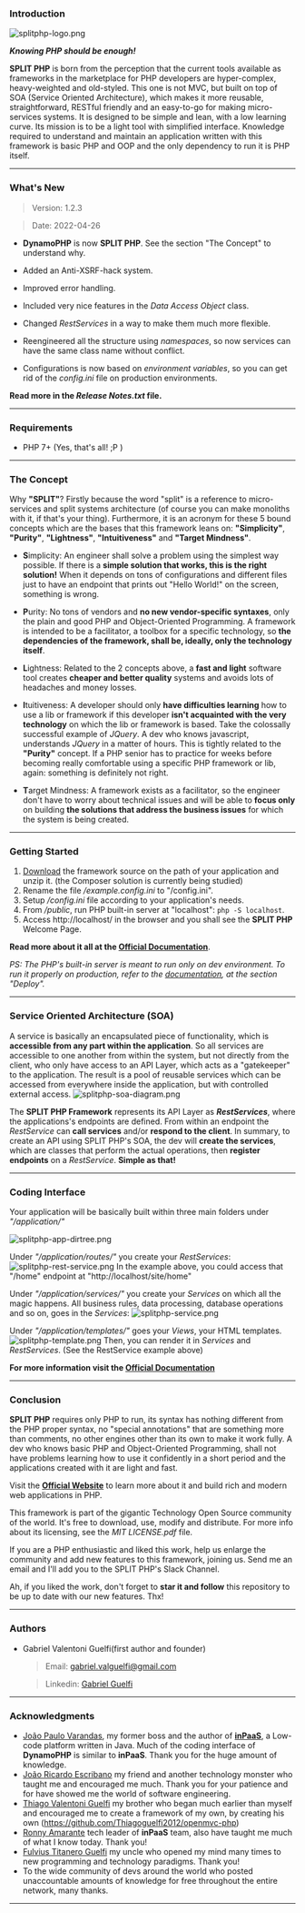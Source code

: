 ### Introduction ###
![splitphp-logo.png](https://split-php-framework.s3.sa-east-1.amazonaws.com/SPLIT_PHP-logo-full.png)

***Knowing PHP should be enough!***

**SPLIT PHP** is born from the perception that the current tools available as frameworks in the marketplace for PHP developers are hyper-complex, heavy-weighted and old-styled. This one is not MVC, but built on top of SOA (Service Oriented Architecture), which makes it more reusable, straightforward, RESTful friendly and an easy-to-go for making micro-services systems. It is designed to be simple and lean, with a low learning curve. Its mission is to be a light tool with simplified interface. Knowledge required to understand and maintain an application written with this framework is basic PHP and OOP and the only dependency to run it is PHP itself.

---

### What's New ###

> Version: 1.2.3

> Date: 2022-04-26

* **DynamoPHP** is now **SPLIT PHP**. See the section "The Concept" to understand why.

* Added an Anti-XSRF-hack system.

* Improved error handling.

* Included very nice features in the *Data Access Object* class.

* Changed *RestServices* in a way to make them much more flexible.

* Reengineered all the structure using *namespaces*, so now services can have the same class name without conflict.

* Configurations is now based on *environment variables*, so you can get rid of the *config.ini* file on production environments.

**Read more in the *Release Notes.txt* file.**

---

### Requirements ###
* PHP 7+ (Yes, that's all! ;P )

---

### The Concept ###
Why **"SPLIT"**? Firstly because the word "split" is a reference to micro-services and split systems architecture (of course you can make monoliths with it, if that's your thing). Furthermore, it is an acronym for these 5 bound concepts which are the bases that this framework leans on: **"Simplicity"**, **"Purity"**, **"Lightness"**, **"Intuitiveness"** and **"Target Mindness"**.

* **S**implicity: An engineer shall solve a problem using the simplest way possible. If there is a **simple solution that works, this is the right solution!** When it depends on tons of configurations and different files just to have an endpoint that prints out "Hello World!" on the screen, something is wrong.

* **P**urity: No tons of vendors and **no new vendor-specific syntaxes**, only the plain and good PHP and Object-Oriented Programming. A framework is intended to be a facilitator, a toolbox for a specific technology, so **the dependencies of the framework, shall be, ideally, only the technology itself**.

* **L**ightness: Related to the 2 concepts above, a **fast and light** software tool creates **cheaper and better quality** systems and avoids lots of headaches and money losses.

* **I**tuitiveness: A developer should only **have difficulties learning** how to use a lib or framework if this developer **isn't acquainted with the very technology** on which the lib or framework is based. Take the colossally successful example of *JQuery*. A dev who knows javascript, understands *JQuery* in a matter of hours. This is tightly related to the **"Purity"** concept. If a PHP senior has to practice for weeks before becoming really comfortable using a specific PHP framework or lib, again: something is definitely not right.

* **T**arget Mindness: A framework exists as a facilitator, so the engineer don't have to worry about technical issues and will be able to **focus only** on building **the solutions that address the business issues** for which the system is being created.

---

### Getting Started ###
1. [Download](https://github.com/gabriel-guelfi/DynamoPHP/archive/refs/tags/v1.2.zip) the framework source on the path of your application and unzip it. (the Composer solution is currently being studied)
2. Rename the file */example.config.ini* to "/config.ini".
3. Setup */config.ini* file according to your application's needs.
4. From */public*, run PHP built-in server at "localhost": `php -S localhost`.
5. Access http://localhost/ in the browser and you shall see the **SPLIT PHP** Welcome Page.

**Read more about it all at the [Official Documentation](http://splitphp.org/docs#getstarted)**.

*PS: The PHP's built-in server is meant to run only on dev environment. To run it properly on production, refer to the [documentation](http://splitphp.org/docs#deploy), at the section "Deploy".*

---

### Service Oriented Architecture (SOA) ###
A service is basically an encapsulated piece of functionality, which is **accessible from any part within the application**. So all services are accessible to one another from within the system, but not directly from the client, who only have access to an API Layer, which acts as a "gatekeeper" to the application. The result is a pool of reusable services which can be accessed from everywhere inside the application, but with controlled external access.
![splitphp-soa-diagram.png](https://split-php-framework.s3.sa-east-1.amazonaws.com/introduction-soa-1.png)

The **SPLIT PHP Framework** represents its API Layer as ***RestServices***, where the applications's endpoints are defined. From within an endpoint the *RestService* can **call services** and/or **respond to the client**. In summary, to create an API using SPLIT PHP's SOA, the dev will **create the services**, which are classes that perform the actual operations, then **register endpoints** on a *RestService*. **Simple as that!**

---

### Coding Interface ###
Your application will be basically built within three main folders under *"/application/"*

![splitphp-app-dirtree.png](https://split-php-framework.s3.sa-east-1.amazonaws.com/splitphp-application-dirtree.png)

Under *"/application/routes/"* you create your *RestServices*:
![splitphp-rest-service.png](https://splitphp-resources.s3.sa-east-1.amazonaws.com/img-docs/dynamo-restservice-example.png)
In the example above, you could access that "/home" endpoint at "http://localhost/site/home"

Under *"/application/services/"* you create your *Services* on which all the magic happens. All business rules, data processing, database operations and so on, goes in the *Services*:
![splitphp-service.png](https://splitphp-resources.s3.sa-east-1.amazonaws.com/img-docs/dynamo-service-example.png)

Under *"/application/templates/"* goes your *Views*, your HTML templates.
![splitphp-template.png](https://splitphp-resources.s3.sa-east-1.amazonaws.com/img-docs/dynamo-template-example.png)
Then, you can render it in *Services* and *RestServices*. (See the RestService example above)

**For more information visit the [Official Documentation](http://splitphp.org/docs)**

---

### Conclusion ###
**SPLIT PHP** requires only PHP to run, its syntax has nothing different from the PHP proper syntax, no "special annotations" that are something more than comments, no other engines other than its own to make it work fully. A dev who knows basic PHP and Object-Oriented Programming, shall not have problems learning how to use it confidently in a short period and the applications created with it are light and fast.

Visit the **[Official Website](http://splitphp.org)** to learn more about it and build rich and modern web applications in PHP.

This framework is part of the gigantic Technology Open Source community of the world. It's free to download, use, modify and distribute. For more info about its licensing, see the *MIT LICENSE.pdf* file. 

If you are a PHP enthusiastic and liked this work, help us enlarge the community and add new features to this framework, joining us. Send me an email and I'll add you to the SPLIT PHP's Slack Channel.

Ah, if you liked the work, don't forget to **star it and follow** this repository to be up to date with our new features. Thx!

---
### Authors ###
* Gabriel Valentoni Guelfi(first author and founder)
  > Email: gabriel.valguelfi@gmail.com

  > Linkedin: [Gabriel Guelfi](https://br.linkedin.com/in/gabriel-valentoni-guelfi-30ba8b4b)

---

### Acknowledgments ###
* [João Paulo Varandas](https://www.linkedin.com/in/joaovarandas/), my former boss and the author of **[inPaaS](https://www.inpaas.com/)**, a Low-code platform written in Java. Much of the coding interface of **DynamoPHP** is similar to **inPaaS**. Thank you for the huge amount of knowledge.
* [João Ricardo Escribano](https://www.linkedin.com/in/joaoescribano/) my friend and another technology monster who taught me and encouraged me much. Thank you for your patience and for have showed me the world of software engineering.
* [Thiago Valentoni Guelfi](https://www.linkedin.com/in/thiago-valentoni-guelfi-198a4174/) my brother who began much earlier than myself and encouraged me to create a framework of my own, by creating his own (https://github.com/Thiagoguelfi2012/openmvc-php)
* [Ronny Amarante](https://www.linkedin.com/in/ronnyamarante/) tech leader of **inPaaS** team, also have taught me much of what I know today. Thank you!
* [Fulvius Titanero Guelfi](https://www.linkedin.com/in/fulviusguelfi/) my uncle who opened my mind many times to new programming and technology paradigms. Thank you!
* To the wide community of devs around the world who posted unaccountable amounts of knowledge for free throughout the entire network, many thanks.

---